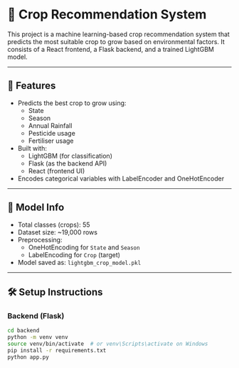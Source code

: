 # 🌾 Crop Recommendation System

This project is a machine learning-based crop recommendation system that predicts the most suitable crop to grow based on environmental factors. It consists of a React frontend, a Flask backend, and a trained LightGBM model.

---

## 🚀 Features

- Predicts the best crop to grow using:
  - State
  - Season
  - Annual Rainfall
  - Pesticide usage
  - Fertiliser usage
- Built with:
  - LightGBM (for classification)
  - Flask (as the backend API)
  - React (frontend UI)
- Encodes categorical variables with LabelEncoder and OneHotEncoder

---

## 🧠 Model Info

- Total classes (crops): 55
- Dataset size: ~19,000 rows
- Preprocessing:
  - OneHotEncoding for `State` and `Season`
  - LabelEncoding for `Crop` (target)
- Model saved as: `lightgbm_crop_model.pkl`

---

## 🛠️ Setup Instructions

### Backend (Flask)

```bash
cd backend
python -m venv venv
source venv/bin/activate  # or venv\Scripts\activate on Windows
pip install -r requirements.txt
python app.py
